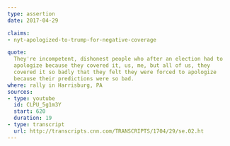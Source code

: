 ```yaml
---
type: assertion
date: 2017-04-29

claims:
- nyt-apologized-to-trump-for-negative-coverage

quote:
  They're incompetent, dishonest people who after an election had to
  apologize because they covered it, us, me, but all of us, they
  covered it so badly that they felt they were forced to apologize
  because their predictions were so bad.
where: rally in Harrisburg, PA
sources:
- type: youtube
  id: CLPU_5g1m3Y
  start: 620
  duration: 19
- type: transcript
  url: http://transcripts.cnn.com/TRANSCRIPTS/1704/29/se.02.ht
---
```

